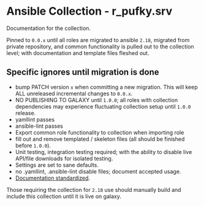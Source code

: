 # Ansible Collection - r_pufky.srv

Documentation for the collection.

Pinned to `0.0.x` until all roles are migrated to ansible `2.18`, migrated from
private repository, and common functionality is pulled out to the collection
level; with documentation and template files fleshed out.

## Specific ignores until migration is done
* bump PATCH version `x` when committing a new migration. This will keep ALL
  unreleased incremental changes to `0.0.x`.
* NO PUBLISHING TO GALAXY until `1.0.0`; all roles with collection dependencies
  may experience fluctuating collection setup until `1.0.0` release.
* yamllint passes
* ansible-lint passes
* Export common role functionality to collection when importing role
* fill out and remove templated / skeleton files (all should be finished before
  `1.0.0`).
* Unit testing, integration testing required; with the ability to disable live
  API/file downloads for isolated testing.
* Settings are set to sane defaults.
* no .yamllint, .ansible-lint disable files; document accepted usage.
* [Documentation standardized](docs/README.md).

Those requiring the collection for `2.18` use should manually build and include
this collection until it is live on galaxy.
